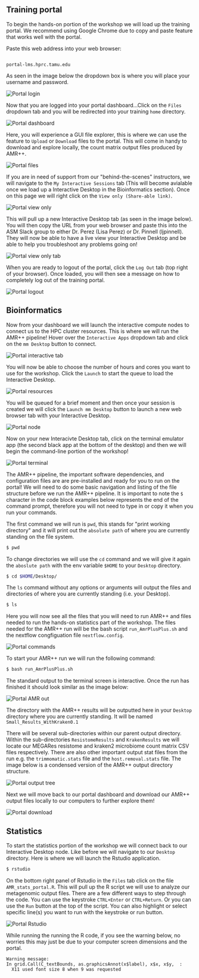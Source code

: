 ## Training portal

To begin the hands-on portion of the workshop we will load up the training portal. We recommend using Google Chrome due to copy and paste feature that works well with the portal.

Paste this web address into your web browser:

```

portal-lms.hprc.tamu.edu

```

As seen in the image below the dropdown box is where you will place your username and password.


![Portal login](../resources/portal-images/portal_login.png)


Now that you are logged into your portal dashboard...Click on the `Files` dropdown tab and you will be redirected into your training `home` directory.


![Portal dashboard](./resources/portal-images//portal_fileTab.png)


Here, you will experience a GUI file explorer, this is where we can use the feature to `Upload` or `Download` files to the portal. This will come in handy to download and explore locally, the count matrix output files produced by AMR++.


![Portal files](./resources/portal-images/portal_dashHomeDir.png)


If you are in need of support from our "behind-the-scenes" instructors, we will navigate to the `My Interactive Sessions` tab (This will become avialable once we load up a Interactive Desktop in the Bioinformatics section). Once on this page we will right click on the `View only (Share-able link)`.


![Portal view only](./resources/portal-images/portal_viewOnly.png)


This will pull up a new Interactive Desktop tab (as seen in the image below). You will then copy the URL from your web browser and paste this into the ASM Slack group to either Dr. Perez (Lisa Perez) or Dr. Pinnell (ljpinnell). They will now be able to have a live view your Interactive Desktop and be able to help you troubleshoot any problems going on!


![Portal view only tab](./resources/portal-images/portal_viewOnlyLink.png)


When you are ready to logout of the portal, click the `Log Out` tab (top right of your browser). Once loaded, you will then see a message on how to completely log out of the training portal.


![Portal logout](./resources/portal-images/portal_logout.png)


## Bioinformatics

Now from your dashboard we will launch the interactive compute nodes to connect us to the HPC cluster resources. This is where we will run the AMR++ pipeline! Hover over the `Interactive Apps` dropdown tab and click on the `mm Desktop` button to connect.


![Portal interactive tab](./resources/portal-images/portal_appTab.png)


You will now be able to choose the number of hours and cores you want to use for the workshop. Click the `Launch` to start the queue to load the Interactive Desktop.


![Portal resources](./resources/portal-images/portal_clusterRescs.png)


You will be queued for a brief moment and then once your session is created we will click the `Launch mm Desktop` button to launch a new web browser tab with your Interactive Desktop.


![Portal node](./resources/portal-images/portal_node.png)


Now on your new Interacivte Desktop tab, click on the terminal emulator app (the second black app at the bottom of the desktop) and then we will begin the command-line portion of the workshop!


![Portal terminal](./resources/portal-images/portal_termEm.png)


The AMR++ pipeline, the important software dependencies, and configuration files are are pre-installed and ready for you to run on the portal! We will need to do some basic navigation and listing of the file structure before we run the AMR++ pipeline. It is important to note the `$` character in the code block examples below represents the end of the command prompt, therefore you will not need to type in or copy it when you run your commands.

The first command we will run is `pwd`, this stands for "print working directory" and it will print out the `absolute path` of where you are currently standing on the file system.
```bash
$ pwd
```

To change directories we will use the `cd` command and we will give it again the `aboslute path` with the env variable `$HOME` to your `Desktop` directory.
```bash
$ cd $HOME/Desktop/
```

The `ls` command without any options or arguments will output the files and directories of where you are currently standing (i.e. your Desktop).
```bash
$ ls
```

Here you will now see all the files that you will need to run AMR++ and files needed to run the hands-on statistics part of the workshop. The files needed for the AMR++ run will be the bash script `run_AmrPlusPlus.sh` and the nextflow congfiguation file `nextflow.config`.


![Portal commands](./resources/portal-images/portal_basicCmds.png)


To start your AMR++ run we will run the following command:


```bash
$ bash run_AmrPlusPlus.sh
```

The standard output to the terminal screen is interactive. Once the run has finished it should look similar as the image below:


![Portal AMR out](./resources/portal-images/portal_AMRout.png)


The directory with the AMR++ results will be outputted here in your `Desktop` directory where you are currently standing. It will be named `Small_Results_WithKraken0.1`

There will be several sub-directories within our parent output directory. Within the sub-directories `ResistomeResults` and `KrakenResults` we will locate our MEGARes resistome and kraken2 microbiome count matrix CSV files respectively. There are also other important output stat files from the run e.g. the `trimmomatic.stats` file and the `host.removal.stats` file. The image below is a condensed version of the AMR++ output directory structure.


![Portal output tree](./resources/portal-images/portal_amrOutTree.png)


Next we will move back to our portal dashboard and download our AMR++ output files locally to our computers to further explore them!


![Portal download](./resources/portal-images/portal_dwnl.png)


## Statistics

To start the statistics portion of the workshop we will connect back to our Interactive Desktop node. Like before we will navigate to our `Desktop` directory. Here is where we will launch the Rstudio application.

```bash
$ rstudio
```
On the bottom right panel of Rstudio in the `Files` tab click on the file `AMR_stats_portal.R`. This will pull up the R script we will use to analyze our metagenomic output files. There are a few different ways to step through the code. You can use the keystroke `CTRL+Enter` or `CTRL+Return`. Or you can use the `Run` button at the top of the script. You can also highlight or select specific line(s) you want to run with the keystroke or run button.


![Portal Rstudio](./resources/portal-images/portal_r.png)


While running the running the R code, if you see the warning below, no worries this may just be due to your computer screen dimensions and the portal.


```
Warning message:
In grid.Call(C_textBounds, as.graphicsAnnot(x$label), x$x, x$y,  :
  X11 used font size 8 when 9 was requested
```
